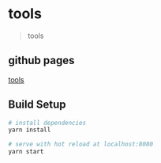 # tools

> tools

## github pages

[tools](https://310venom.github.io/tools/)

## Build Setup

``` bash
# install dependencies
yarn install

# serve with hot reload at localhost:8080
yarn start
